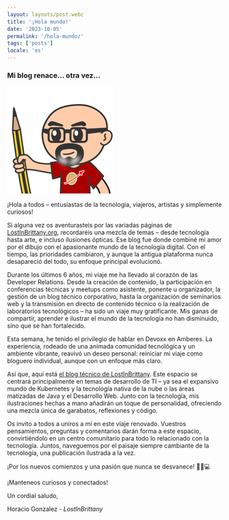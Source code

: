 ```yaml
---
layout: layouts/post.webc
title: '¡Hola mundo!'
date: '2023-10-05'
permalink: '/hola-mundo/'
tags: ['posts']
locale: 'es'
---
```


### Mi blog renace... otra vez...

<img class="img-right" src="/img/lostinbrittany_avatar_2023_250px.png" alt="LostInBrittany"></img>

¡Hola a todos – entusiastas de la tecnología, viajeros, artistas y simplemente curiosos!

Si alguna vez os aventurasteis por las variadas páginas de [LostInBrittany.org](https://lostinbrittany.org/blog), recordaréis una mezcla de temas – desde tecnología hasta arte, e incluso ilusiones ópticas. Ese blog fue donde combiné mi amor por el dibujo con el apasionante mundo de la tecnología digital. Con el tiempo, las prioridades cambiaron, y aunque la antigua plataforma nunca desapareció del todo, su enfoque principal evolucionó.

Durante los últimos 6 años, mi viaje me ha llevado al corazón de las Developer Relations. Desde la creación de contenido, la participación en conferencias técnicas y meetups como asistente, ponente u organizador, la gestión de un blog técnico corporativo, hasta la organización de seminarios web y la transmisión en directo de contenido técnico o la realización de laboratorios tecnológicos – ha sido un viaje muy gratificante. Mis ganas de compartir, aprender e ilustrar el mundo de la tecnología no han disminuido, sino que se han fortalecido.

Esta semana, he tenido el privilegio de hablar en Devoxx en Amberes. La experiencia, rodeado de una animada comunidad tecnológica y un ambiente vibrante, reavivó un deseo personal: reiniciar mi viaje como bloguero individual, aunque con un enfoque más claro.

Así que, aquí está [el blog técnico de LostInBrittany](/). Este espacio se centrará principalmente en temas de desarrollo de TI – ya sea el expansivo mundo de Kubernetes y la tecnología nativa de la nube o las áreas matizadas de Java y el Desarrollo Web. Junto con la tecnología, mis ilustraciones hechas a mano añadirán un toque de personalidad, ofreciendo una mezcla única de garabatos, reflexiones y código.

Os invito a todos a uniros a mí en este viaje renovado. Vuestros pensamientos, preguntas y comentarios darán forma a este espacio, convirtiéndolo en un centro comunitario para todo lo relacionado con la tecnología. Juntos, naveguemos por el paisaje siempre cambiante de la tecnología, una publicación ilustrada a la vez.

¡Por los nuevos comienzos y una pasión que nunca se desvanece! 🚀🎨💻

¡Manteneos curiosos y conectados!

Un cordial saludo,

Horacio Gonzalez - *LostInBrittany*
